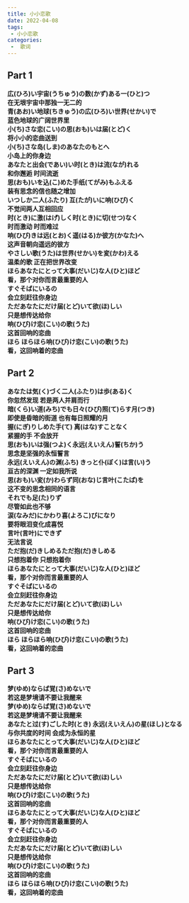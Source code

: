 ```yaml
---
title: 小小恋歌
date: 2022-04-08
tags:
 - 小小恋歌
categories:
 -  歌词
---
```


## Part 1
<b>広(ひろ)い宇宙(うちゅう)の数(かず)ある一(ひと)つ</b><br />
<b>在无垠宇宙中那独一无二的</b><br />
<b>青(あお)い地球(ちきゅう)の広(ひろ)い世界(せかい)で</b><br />
<b>蓝色地球的广阔世界里</b><br />
<b>小(ち)さな恋(こい)の思(おも)いは届(とど)く</b><br />
<b>将小小的恋曲送到</b><br />
<b>小(ち)さな岛(しま)のあなたのもとへ</b><br />
<b>小岛上的你身边</b><br />
<b>あなたと出会(であい)い时(とき)は流(なが)れる</b><br />
<b>和你邂逅 时间流逝</b><br />
<b>思(おも)いを込(こ)めた手纸(てがみ)もふえる</b><br />
<b>装有思念的信也随之增加</b><br />
<b>いつしか二人(ふたり) 互(たが)いに响(ひび)く</b><br />
<b>不觉间两人互相回应</b><br />
<b>时(とき)に激(はげ)しく时(とき)に切(せつ)なく</b><br />
<b>时而激动 时而难过</b><br />
<b>响(ひび)きは远(とお)く遥(はる)か彼方(かなた)へ</b><br />
<b>这声音朝向遥远的彼方</b><br />
<b>やさしい歌(うた)は世界(せかい)を変(かわ)える</b><br />
<b>温柔的歌 正在把世界改变</b><br />
<b>ほらあなたにとって大事(だいじ)な人(ひと)ほど</b><br />
<b>看，那个对你而言最重要的人</b><br />
<b>すぐそばにいるの</b><br />
<b>会立刻赶往你身边</b><br />
<b>ただあなたにだけ届(とど)いて欲(ほ)しい</b><br />
<b>只是想传达给你</b><br />
<b>响(ひび)け恋(こい)の歌(うた)</b><br />
<b>这首回响的恋曲</b><br />
<b>ほら ほらほら响(ひび)け恋(こい)の歌(うた)</b><br />
<b>看，这回响着的恋曲</b><br />

## Part 2
<b>あなたは気(く)づく二人(ふたり)は歩(ある)く</b><br />
<b>你忽然发现 若是两人并肩而行</b><br />
<b>暗(くら)い道(みち)でも日々(ひび)照(て)らす月(つき)</b><br />
<b>即使是昏暗的街道 也有每日照耀的月</b><br />
<b>握(にぎ)りしめた手(て) 离(はな)すことなく</b><br />
<b>紧握的手 不会放开</b><br />
<b>思(おも)いは强(つよ)く永远(えいえん)誓(ちか)う</b><br />
<b>思念是坚强的永恒誓言</b><br />
<b>永远(えいえん)の渊(ふち) きっと仆(ぼく)は言(い)う</b><br />
<b>亘古的深渊 一定如我所说</b><br />
<b>思(おも)い変(か)わらず同(おな)じ言叶(こたば)を</b><br />
<b>这不变的思念相同的语言</b><br />
<b>それでも足(た)りず</b><br />
<b>尽管如此也不够</b><br />
<b>涙(なみだ)にかわり喜(よろこ)びになり</b><br />
<b>要将眼泪变化成喜悦</b><br />
<b>言叶(言叶)にできず</b><br />
<b>无法言说</b><br />
<b>ただ抱(だ)きしめるただ抱(だ)きしめる</b><br />
<b>只想抱着你 只想抱着你</b><br />
<b>ほらあなたにとって大事(だいじ)な人(ひと)ほど</b><br />
<b>看，那个对你而言最重要的人</b><br />
<b>すぐそばにいるの</b><br />
<b>会立刻赶往你身边</b><br />
<b>ただあなたにだけ届(とど)いて欲(ほ)しい</b><br />
<b>只是想传达给你</b><br />
<b>响(ひび)け恋(こい)の歌(うた)</b><br />
<b>这首回响的恋曲</b><br />
<b>ほら ほらほら响(ひび)け恋(こい)の歌(うた)</b><br />
<b>看，这回响着的恋曲</b><br />

## Part 3
<b>梦(ゆめ)ならば覚(さ)めないで</b><br />
<b>若这是梦境请不要让我醒来</b><br />
<b>梦(ゆめ)ならば覚(さ)めないで</b><br />
<b>若这是梦境请不要让我醒来</b><br />
<b>あなたと过(す)ごした时(とき) 永远(えいえん)の星(ほし)となる</b><br />
<b>与你共度的时间 会成为永恒的星</b><br />
<b>ほらあなたにとって大事(だいじ)な人(ひと)ほど</b><br />
<b>看，那个对你而言最重要的人</b><br />
<b>すぐそばにいるの</b><br />
<b>会立刻赶往你身边</b><br />
<b>ただあなたにだけ届(とど)いて欲(ほ)しい</b><br />
<b>只是想传达给你</b><br />
<b>响(ひび)け恋(こい)の歌(うた)</b><br />
<b>这首回响的恋曲</b><br />
<b>ほらあなたにとって大事(だいじ)な人(ひと)ほど</b><br />
<b>看，那个对你而言最重要的人</b><br />
<b>すぐそばにいるの</b><br />
<b>会立刻赶往你身边</b><br />
<b>ただあなたにだけ届(とど)いて欲(ほ)しい</b><br />
<b>只是想传达给你</b><br />
<b>响(ひび)け恋(こい)の歌(うた)</b><br />
<b>这首回响的恋曲</b><br />
<b>ほら ほらほら响(ひび)け恋(こい)の歌(うた)</b><br />
<b>看，这回响着的恋曲</b><br />